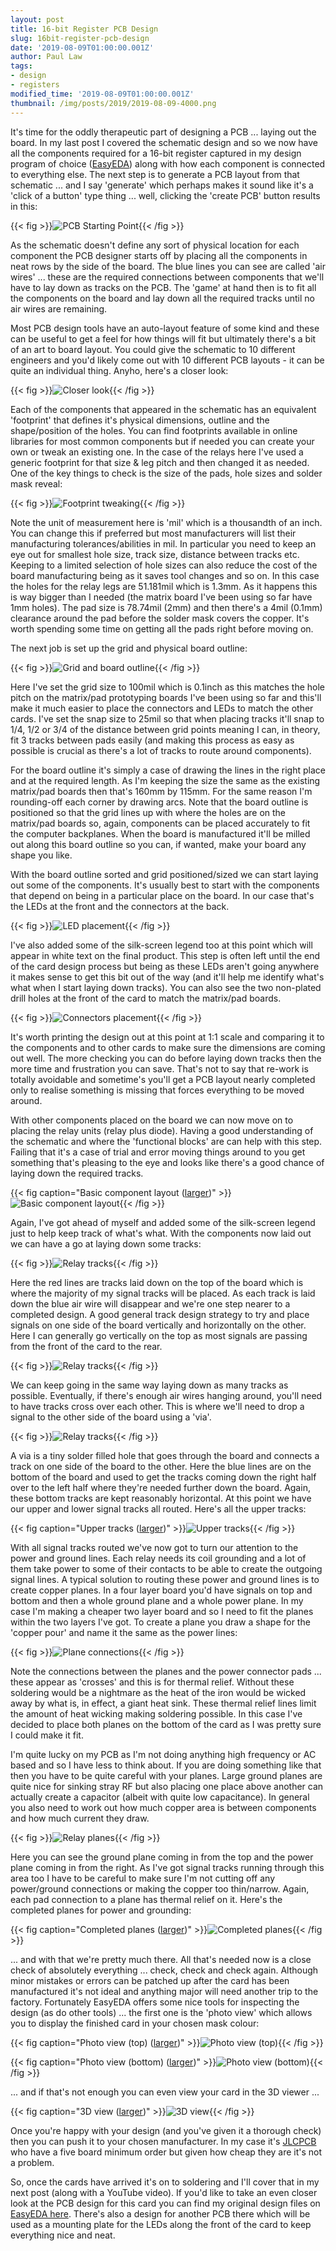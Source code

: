 ```yaml
---
layout: post
title: 16-bit Register PCB Design
slug: 16bit-register-pcb-design
date: '2019-08-09T01:00:00.001Z'
author: Paul Law
tags:
- design
- registers
modified_time: '2019-08-09T01:00:00.001Z'
thumbnail: /img/posts/2019/2019-08-09-4000.png
---
```


It's time for the oddly therapeutic part of designing a PCB ... laying out the board. In my last post I covered the
schematic design and so we now have all the components required for a 16-bit register captured in my design program of
choice ([EasyEDA](https://easyeda.com)) along with how each component is connected to everything else. The next step is to
generate a PCB layout from that schematic ... and I say 'generate' which perhaps makes it sound like it's a 'click of a
button' type thing ... well, clicking the 'create PCB' button results in this:

{{< fig >}}![PCB Starting Point](/img/posts/2019/2019-08-09-0000.png){{< /fig >}}

As the schematic doesn't define any sort of physical location for each component the PCB designer starts off by placing all
the components in neat rows by the side of the board. The blue lines you can see are called 'air wires' ... these are the
required connections between components that we'll have to lay down as tracks on the PCB. The 'game' at hand then is to fit
all the components on the board and lay down all the required tracks until no air wires are remaining.

Most PCB design tools have an auto-layout feature of some kind and these can be useful to get a feel for how things will
fit but ultimately there's a bit of an art to board layout. You could give the schematic to 10 different engineers and
you'd likely come out with 10 different PCB layouts - it can be quite an individual thing. Anyho, here's a closer look:

{{< fig >}}![Closer look](/img/posts/2019/2019-08-09-0001.png){{< /fig >}}

Each of the components that appeared in the schematic has an equivalent 'footprint' that defines it's physical dimensions,
outline and the shape/position of the holes. You can find footprints available in online libraries for most common
components but if needed you can create your own or tweak an existing one. In the case of the relays here I've used a
generic footprint for that size & leg pitch and then changed it as needed. One of the key things to check is the size of the
pads, hole sizes and solder mask reveal:

{{< fig >}}![Footprint tweaking](/img/posts/2019/2019-08-09-0002.png){{< /fig >}}

Note the unit of measurement here is 'mil' which is a thousandth of an inch. You can change this if preferred but most
manufacturers will list their manufacturing tolerances/abilities in mil. In particular you need to keep an eye out for
smallest hole size, track size, distance between tracks etc. Keeping to a limited selection of hole sizes can also reduce the
cost of the board manufacturing being as it saves tool changes and so on. In this case the holes for the relay legs are
51.181mil which is 1.3mm. As it happens this is way bigger than I needed (the matrix board I've been using so far have 1mm
holes). The pad size is 78.74mil (2mm) and then there's a 4mil (0.1mm) clearance around the pad before the solder mask covers
the copper. It's worth spending some time on getting all the pads right before moving on.

The next job is set up the grid and physical board outline:

{{< fig >}}![Grid and board outline](/img/posts/2019/2019-08-09-0003.png){{< /fig >}}

Here I've set the grid size to 100mil which is 0.1inch as this matches the hole pitch on the matrix/pad prototyping boards
I've been using so far and this'll make it much easier to place the connectors and LEDs to match the other cards. I've set
the snap size to 25mil so that when placing tracks it'll snap to 1/4, 1/2 or 3/4 of the distance between grid points meaning
I can, in theory, fit 3 tracks between pads easily (and making this process as easy as possible is crucial as there's a
lot of tracks to route around components).

For the board outline it's simply a case of drawing the lines in the right place and at the required length. As I'm keeping
the size the same as the existing matrix/pad boards then that's 160mm by 115mm. For the same reason I'm rounding-off each
corner by drawing arcs. Note that the board outline is positioned so that the grid lines up with where the holes are on
the matrix/pad boards so, again, components can be placed accurately to fit the computer backplanes. When the board is
manufactured it'll be milled out along this board outline so you can, if wanted, make your board any shape you like.

With the board outline sorted and grid positioned/sized we can start laying out some of the components. It's usually best to
start with the components that depend on being in a particular place on the board. In our case that's the LEDs at the front
and the connectors at the back.

{{< fig >}}![LED placement](/img/posts/2019/2019-08-09-0004.png){{< /fig >}}

I've also added some of the silk-screen legend too at this point which will appear in white text on the final product. This
step is often left until the end of the card design process but being as these LEDs aren't going anywhere it makes sense to
get this bit out of the way (and it'll help me identify what's what when I start laying down tracks). You can also see the
two non-plated drill holes at the front of the card to match the matrix/pad boards.

{{< fig >}}![Connectors placement](/img/posts/2019/2019-08-09-0005.png){{< /fig >}}

It's worth printing the design out at this point at 1:1 scale and comparing it to the components and to other cards to make
sure the dimensions are coming out well. The more checking you can do before laying down tracks then the more time and
frustration you can save. That's not to say that re-work is totally avoidable and sometime's you'll get a PCB layout nearly
completed only to realise something is missing that forces everything to be moved around.

With other components placed on the board we can now move on to placing the relay units (relay plus diode). Having a good
understanding of the schematic and where the 'functional blocks' are can help with this step. Failing that it's a case of
trial and error moving things around to you get something that's pleasing to the eye and looks like there's a good chance
of laying down the required tracks.

{{< fig caption="Basic component layout ([larger](/img/posts/2019/2019-08-09-1006.png))" >}}![Basic component layout](/img/posts/2019/2019-08-09-0006.png){{< /fig >}}

Again, I've got ahead of myself and added some of the silk-screen legend just to help keep track of what's what. With the
components now laid out we can have a go at laying down some tracks:

{{< fig >}}![Relay tracks](/img/posts/2019/2019-08-09-0007.png){{< /fig >}}

Here the red lines are tracks laid down on the top of the board which is where the majority of my signal tracks will be
placed. As each track is laid down the blue air wire will disappear and we're one step nearer to a completed design. A
good general track design strategy to try and place signals on one side of the board vertically and horizontally on the
other. Here I can generally go vertically on the top as most signals are passing from the front of the card to the rear.

{{< fig >}}![Relay tracks](/img/posts/2019/2019-08-09-0008.png){{< /fig >}}

We can keep going in the same way laying down as many tracks as possible. Eventually, if there's enough air wires hanging
around, you'll need to have tracks cross over each other. This is where we'll need to drop a signal to the other side of
the board using a 'via'.

{{< fig >}}![Relay tracks](/img/posts/2019/2019-08-09-0010.png){{< /fig >}}

A via is a tiny solder filled hole that goes through the board and connects a track on one side of the board to the other.
Here the blue lines are on the bottom of the board and used to get the tracks coming down the right half over to the left
half where they're needed further down the board. Again, these bottom tracks are kept reasonably horizontal. At this point
we have our upper and lower signal tracks all routed. Here's all the upper tracks:

{{< fig caption="Upper tracks ([larger](/img/posts/2019/2019-08-09-1009.png))" >}}![Upper tracks](/img/posts/2019/2019-08-09-0009.png){{< /fig >}}

With all signal tracks routed we've now got to turn our attention to the power and ground lines. Each relay needs its coil
grounding and a lot of them take power to some of their contacts to be able to create the outgoing signal lines. A typical
solution to routing these power and ground lines is to create copper planes. In a four layer board you'd have signals on
top and bottom and then a whole ground plane and a whole power plane. In my case I'm making a cheaper two layer board and so
I need to fit the planes within the two layers I've got. To create a plane you draw a shape for the 'copper pour' and name it
the same as the power lines:

{{< fig >}}![Plane connections](/img/posts/2019/2019-08-09-0011.png){{< /fig >}}

Note the connections between the planes and the power connector pads ... these appear as 'crosses' and this is for thermal
relief. Without these soldering would be a nightmare as the heat of the iron would be wicked away by what is, in effect, a
giant heat sink. These thermal relief lines limit the amount of heat wicking making soldering possible. In this case I've
decided to place both planes on the bottom of the card as I was pretty sure I could make it fit.

I'm quite lucky on my PCB as I'm not doing anything high frequency or AC based and so I have less to think about. If you are
doing something like that then you have to be quite careful with your planes. Large ground planes are quite nice for sinking
stray RF but also placing one place above another can actually create a capacitor (albeit with quite low capacitance). In
general you also need to work out how much copper area is between components and how much current they draw.

{{< fig >}}![Relay planes](/img/posts/2019/2019-08-09-0012.png){{< /fig >}}

Here you can see the ground plane coming in from the top and the power plane coming in from the right. As I've got signal
tracks running through this area too I have to be careful to make sure I'm not cutting off any power/ground connections or
making the copper too thin/narrow. Again, each pad connection to a plane has thermal relief on it. Here's the completed
planes for power and grounding:

{{< fig caption="Completed planes ([larger](/img/posts/2019/2019-08-09-1013.png))" >}}![Completed planes](/img/posts/2019/2019-08-09-0013.png){{< /fig >}}

... and with that we're pretty much there. All that's needed now is a close check of absolutely everything ... check, check
and check again. Although minor mistakes or errors can be patched up after the card has been manufactured it's not ideal and
anything major will need another trip to the factory. Fortunately EasyEDA offers some nice tools for inspecting the design
(as do other tools) ... the first one is the 'photo view' which allows you to display the finished card in your chosen mask
colour:

{{< fig caption="Photo view (top) ([larger](/img/posts/2019/2019-08-09-1014.png))" >}}![Photo view (top)](/img/posts/2019/2019-08-09-0014.png){{< /fig >}}

{{< fig caption="Photo view (bottom) ([larger](/img/posts/2019/2019-08-09-1015.png))" >}}![Photo view (bottom)](/img/posts/2019/2019-08-09-0015.png){{< /fig >}}

... and if that's not enough you can even view your card in the 3D viewer ...

{{< fig caption="3D view ([larger](/img/posts/2019/2019-08-09-1016.png))" >}}![3D view](/img/posts/2019/2019-08-09-0016.png){{< /fig >}}

Once you're happy with your design (and you've given it a thorough check) then you can push it to your chosen manufacturer. In
my case it's [JLCPCB](https://jlcpcb.com) who have a five board minimum order but given how cheap they are it's not a problem.

So, once the cards have arrived it's on to soldering and I'll cover that in my next post (along with a YouTube video). If
you'd like to take an even closer look at the PCB design for this card you can find my original design files on
[EasyEDA here](https://easyeda.com/paul_6392/relay-computer-y-backplane-registers). There's also a design for another PCB
there which will be used as a mounting plate for the LEDs along the front of the card to keep everything nice and neat.
